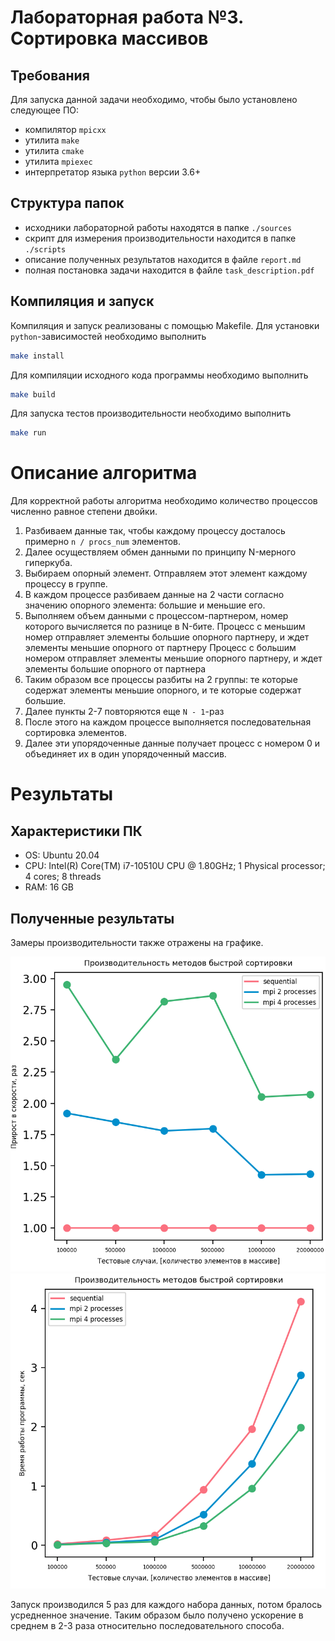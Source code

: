 # Лабораторная работа №3. Сортировка массивов

## Требования
Для запуска данной задачи необходимо, чтобы было установлено следующее ПО:
 - компилятор `mpicxx`
 - утилита `make`
 - утилита `cmake`
 - утилита `mpiexec`
 - интерпретатор языка `python` версии 3.6+
 
## Структура папок
- исходники лабораторной работы находятся в папке `./sources`
- скрипт для измерения производительности находится в папке `./scripts`
- описание полученных результатов находится в файле `report.md`
- полная постановка задачи находится в файле `task_description.pdf` 

## Компиляция и запуск
Компиляция и запуск реализованы с помощью Makefile.
Для установки `python`-зависимостей необходимо выполнить
```bash
make install
```
Для компиляции исходного кода программы необходимо выполнить
```bash
make build
```
Для запуска тестов производительности необходимо выполнить
```bash
make run
```

# Описание алгоритма
Для корректной работы алгоритма необходимо количество процессов численно равное степени двойки.

1. Разбиваем данные так, чтобы каждому процессу досталось примерно `n / procs_num` элементов.
2. Далее осуществляем обмен данными по принципу N-мерного гиперкуба.
3. Выбираем опорный элемент. Отправляем этот элемент каждому процессу в группе.
4. В каждом процессе разбиваем данные на 2 части согласно значению опорного элемента: большие и меньшие его.
5. Выполняем объем данными с процессом-партнером, номер которого вычисляется по разнице в N-бите.
    Процесс с меньшим номер отправляет элементы большие опорного партнеру, и ждет элементы меньшие опорного от партнеру
    Процесс с большим номером отправляет элементы меньшие опорного партнеру, и ждет элементы большие опорного от партнера
6. Таким образом все процессы разбиты на 2 группы: те которые содержат элементы меньшие опорного, и те которые содержат большие.
7. Далее пункты 2-7 повторяются еще `N - 1`-раз
8. После этого на каждом процессе выполняется последовательная сортировка элементов.
9. Далее эти упорядоченные данные получает процесс с номером 0 и объединяет их в один упорядоченный массив.


# Результаты 

## Характеристики ПК
- OS: Ubuntu 20.04
- CPU: Intel(R) Core(TM) i7-10510U CPU @ 1.80GHz; 1 Physical processor; 4 cores; 8 threads
- RAM: 16 GB

## Полученные результаты
Замеры производительности также отражены на графике.

![Effieciency](pictures/task_3_efficiency_report.png)
![Time](pictures/task_3_time_report.png)

Запуск производился 5 раз для каждого набора данных, потом бралось усредненное значение.
Таким образом было получено ускорение в среднем в 2-3 раза относительно последовательного способа. 